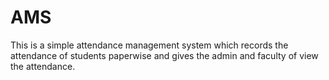 # AMS
This is a simple attendance management system which records the attendance of students paperwise and gives the admin and faculty of view the attendance.

